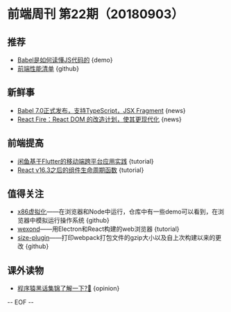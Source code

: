 # 前端周刊 第22期（20180903）

## 推荐

- [Babel是如何读懂JS代码的](https://zhuanlan.zhihu.com/p/27289600) {demo}
- [前端性能清单](https://github.com/JohnsenZhou/Front-End-Performance-Checklist)  {github}

## 新鲜事

- [Babel 7.0正式发布，支持TypeScript，JSX Fragment](https://mp.weixin.qq.com/s/P8SUIQB5nUGc4A_BzYCMMA) {news}
- [React Fire：React DOM 的改造计划，使其更现代化](https://mp.weixin.qq.com/s/sGBd0ql50VleJILxxjQ4Zg) {news}

## 前端提高

- [闲鱼基于Flutter的移动端跨平台应用实践](https://mp.weixin.qq.com/s/RiWzt4WTrCVX__AO6mNkVQ) {tutorial}
- [React v16.3之后的组件生命周期函数](https://zhuanlan.zhihu.com/p/38030418) {tutorial}

## 值得关注

- [x86虚拟化](https://github.com/copy/v86)——在浏览器和Node中运行，仓库中有一些demo可以看到，在浏览器中模拟运行操作系统 {github}
- [wexond](https://github.com/wexond/wexond)——用Electron和React构建的web浏览器 {tutorial}
- [size-plugin](https://github.com/GoogleChromeLabs/size-plugin)——打印webpack打包文件的gzip大小以及自上次构建以来的更改 {github}

## 课外读物

- [程序猿黑话集锦了解一下?🤣](https://mp.weixin.qq.com/s/pYhIo8Dp4g_aIcamSNPPEg)  {opinion}

[//]: # (分类图标
    新闻 {news}
    视频 {video}
    教程 {tutorial}
    代码 {code}
    演示 {demo}
    观点 {opinion}
    技巧 {tips}
    工具 {tools}
    书籍 {book}
    文档 {doc}
    GayHub {github}
    规范 {w3c}
    规范 {mdn}
    Three.js {threejs}
  )

-- EOF --